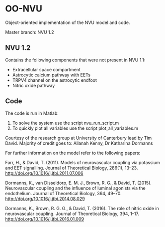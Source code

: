 # OO-NVU
Object-oriented implementation of the NVU model and code.

Master branch: NVU 1.2

NVU 1.2
-------
Contains the following components that were not present in NVU 1.1:
* Extracellular space compartment
* Astrocytic calcium pathway with EETs
* TRPV4 channel on the astrocytic endfoot
* Nitric oxide pathway

Code 
----
The code is run in Matlab:
1) To solve the system use the script nvu_run_script.m
2) To quickly plot all variables use the script plot_all_variables.m 

Courtesy of the research group at University of Canterbury lead by Tim David. Majority of credit goes to:
Allanah Kenny, Dr Katharina Dormanns

For further information on the model refer to the following papers:

Farr, H., & David, T. (2011). Models of neurovascular coupling via potassium and EET signalling. Journal of Theoretical Biology, 286(1), 13–23. http://doi.org/10.1016/j.jtbi.2011.07.006

Dormanns, K., van Disseldorp, E. M. J., Brown, R. G., & David, T. (2015). Neurovascular coupling and the influence of luminal agonists via the endothelium. Journal of Theoretical Biology, 364, 49–70. http://doi.org/10.1016/j.jtbi.2014.08.029

Dormanns, K., Brown, R. G. G., & David, T. (2016). The role of nitric oxide in neurovascular coupling. Journal of Theoretical Biology, 394, 1–17. http://doi.org/10.1016/j.jtbi.2016.01.009
